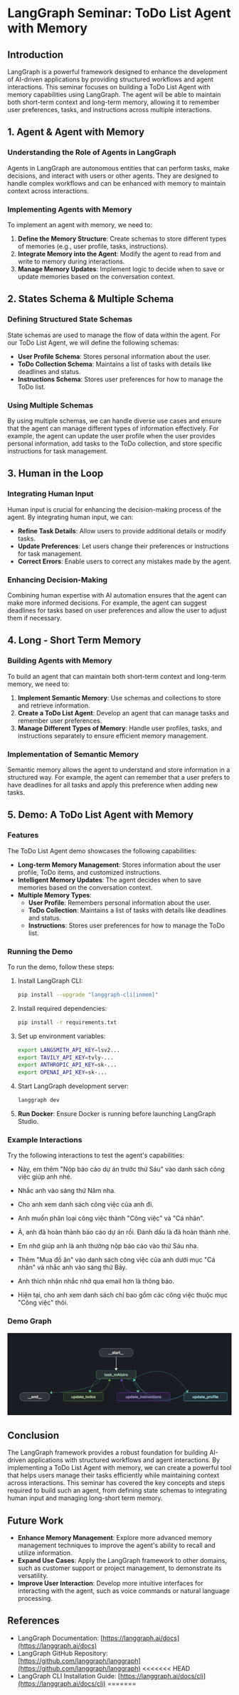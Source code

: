 # LangGraph Seminar: ToDo List Agent with Memory

## Introduction

LangGraph is a powerful framework designed to enhance the development of AI-driven applications by providing structured workflows and agent interactions. This seminar focuses on building a ToDo List Agent with memory capabilities using LangGraph. The agent will be able to maintain both short-term context and long-term memory, allowing it to remember user preferences, tasks, and instructions across multiple interactions.

## 1. Agent & Agent with Memory

### Understanding the Role of Agents in LangGraph

Agents in LangGraph are autonomous entities that can perform tasks, make decisions, and interact with users or other agents. They are designed to handle complex workflows and can be enhanced with memory to maintain context across interactions.

### Implementing Agents with Memory

To implement an agent with memory, we need to:

1. **Define the Memory Structure**: Create schemas to store different types of memories (e.g., user profile, tasks, instructions).
2. **Integrate Memory into the Agent**: Modify the agent to read from and write to memory during interactions.
3. **Manage Memory Updates**: Implement logic to decide when to save or update memories based on the conversation context.

## 2. States Schema & Multiple Schema

### Defining Structured State Schemas

State schemas are used to manage the flow of data within the agent. For our ToDo List Agent, we will define the following schemas:

* **User Profile Schema**: Stores personal information about the user.
* **ToDo Collection Schema**: Maintains a list of tasks with details like deadlines and status.
* **Instructions Schema**: Stores user preferences for how to manage the ToDo list.

### Using Multiple Schemas

By using multiple schemas, we can handle diverse use cases and ensure that the agent can manage different types of information effectively. For example, the agent can update the user profile when the user provides personal information, add tasks to the ToDo collection, and store specific instructions for task management.

## 3. Human in the Loop

### Integrating Human Input

Human input is crucial for enhancing the decision-making process of the agent. By integrating human input, we can:

* **Refine Task Details**: Allow users to provide additional details or modify tasks.
* **Update Preferences**: Let users change their preferences or instructions for task management.
* **Correct Errors**: Enable users to correct any mistakes made by the agent.

### Enhancing Decision-Making

Combining human expertise with AI automation ensures that the agent can make more informed decisions. For example, the agent can suggest deadlines for tasks based on user preferences and allow the user to adjust them if necessary.

## 4. Long - Short Term Memory

### Building Agents with Memory

To build an agent that can maintain both short-term context and long-term memory, we need to:

1. **Implement Semantic Memory**: Use schemas and collections to store and retrieve information.
2. **Create a ToDo List Agent**: Develop an agent that can manage tasks and remember user preferences.
3. **Manage Different Types of Memory**: Handle user profiles, tasks, and instructions separately to ensure efficient memory management.

### Implementation of Semantic Memory

Semantic memory allows the agent to understand and store information in a structured way. For example, the agent can remember that a user prefers to have deadlines for all tasks and apply this preference when adding new tasks.

## 5. Demo: A ToDo List Agent with Memory

### Features

The ToDo List Agent demo showcases the following capabilities:

* **Long-term Memory Management**: Stores information about the user profile, ToDo items, and customized instructions.
* **Intelligent Memory Updates**: The agent decides when to save memories based on the conversation context.
* **Multiple Memory Types**:
  * **User Profile**: Remembers personal information about the user.
  * **ToDo Collection**: Maintains a list of tasks with details like deadlines and status.
  * **Instructions**: Stores user preferences for how to manage the ToDo list.

### Running the Demo

To run the demo, follow these steps:

1. Install LangGraph CLI:
   ```bash
   pip install --upgrade "langgraph-cli[inmem]"
   ```

2. Install required dependencies:
   ```bash
   pip install -r requirements.txt
   ```

3. Set up environment variables:
   ```bash
   export LANGSMITH_API_KEY=lsv2...
   export TAVILY_API_KEY=tvly-...
   export ANTHROPIC_API_KEY=sk-...
   export OPENAI_API_KEY=sk-...
   ```

4. Start LangGraph development server:
   ```bash
   langgraph dev
   ```

5. **Run Docker**: Ensure Docker is running before launching LangGraph Studio.

### Example Interactions

Try the following interactions to test the agent's capabilities:

* Này, em thêm "Nộp báo cáo dự án trước thứ Sáu" vào danh sách công việc giúp anh nhé.

* Nhắc anh vào sáng thứ Năm nha.

* Cho anh xem danh sách công việc của anh đi.

* Anh muốn phân loại công việc thành "Công việc" và "Cá nhân".

* À, anh đã hoàn thành báo cáo dự án rồi. Đánh dấu là đã hoàn thành nhé.

* Em nhớ giúp anh là anh thường nộp báo cáo vào thứ Sáu nha.

* Thêm "Mua đồ ăn" vào danh sách công việc của anh dưới mục "Cá nhân" và nhắc anh vào sáng thứ Bảy.

* Anh thích nhận nhắc nhở qua email hơn là thông báo.

* Hiện tại, cho anh xem danh sách chỉ bao gồm các công việc thuộc mục "Công việc" thôi.

### Demo Graph
![Demo Graph](assets/demo_graph.png)

## Conclusion

The LangGraph framework provides a robust foundation for building AI-driven applications with structured workflows and agent interactions. By implementing a ToDo List Agent with memory, we can create a powerful tool that helps users manage their tasks efficiently while maintaining context across interactions. This seminar has covered the key concepts and steps required to build such an agent, from defining state schemas to integrating human input and managing long-short term memory.

## Future Work

* **Enhance Memory Management**: Explore more advanced memory management techniques to improve the agent's ability to recall and utilize information.
* **Expand Use Cases**: Apply the LangGraph framework to other domains, such as customer support or project management, to demonstrate its versatility.
* **Improve User Interaction**: Develop more intuitive interfaces for interacting with the agent, such as voice commands or natural language processing.

## References

* LangGraph Documentation: [https://langgraph.ai/docs](https://langgraph.ai/docs)
* LangGraph GitHub Repository: [https://github.com/langgraph/langgraph](https://github.com/langgraph/langgraph)
<<<<<<< HEAD
* LangGraph CLI Installation Guide: [https://langgraph.ai/docs/cli](https://langgraph.ai/docs/cli)
=======